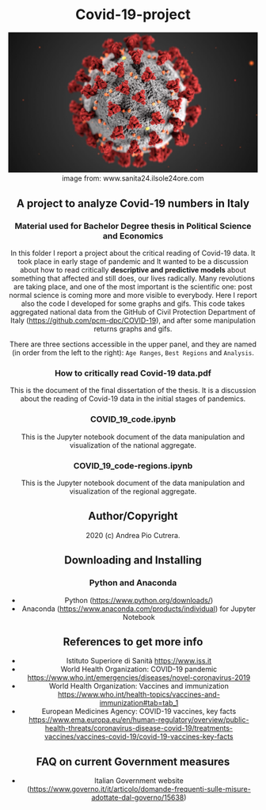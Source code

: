 <h1 align="center">Covid-19-project</h1>

<div align="center">
<img src="cov-19.jpg" width="800">
</div>
<div align="center">
  image from: www.sanita24.ilsole24ore.com 
<br />


## A project to analyze Covid-19 numbers in Italy
### Material used for Bachelor Degree thesis in Political Science and Economics


In this folder I report a project about the critical reading of Covid-19 data. It took place in early stage of pandemic and It wanted to be a discussion about how to read critically **descriptive and predictive models** about something that affected and still does, our lives radically.
Many revolutions are taking place, and one of the most important is the scientific one: post normal science is coming more and more visible to everybody.
Here I report also the code I developed for some graphs and gifs. 
This code takes aggregated national data from the GitHub of Civil Protection Department of Italy (<https://github.com/pcm-dpc/COVID-19>), and after some manipulation returns graphs and gifs.

There are three sections accessible in the upper panel, and they are named (in order from the left to the right): `Age Ranges`, `Best Regions` and `Analysis`.

### How to critically read Covid-19 data.pdf

This is the document of the final dissertation of the thesis. It is a discussion about the reading of Covid-19 data in the initial stages of pandemics.


### COVID_19_code.ipynb

This is the Jupyter notebook document of the data manipulation and visualization of the national aggregate.

### COVID_19_code-regions.ipynb

This is the Jupyter notebook document of the data manipulation and visualization of the regional aggregate.


## Author/Copyright
2020 (c) Andrea Pio Cutrera.


## Downloading and Installing 
### Python and Anaconda

- Python (<https://www.python.org/downloads/>)
- Anaconda (<https://www.anaconda.com/products/individual>) for Jupyter Notebook


## References to get more info
- Istituto Superiore di Sanità <https://www.iss.it>
- World Health Organization: COVID-19 pandemic <https://www.who.int/emergencies/diseases/novel-coronavirus-2019>
- World Health Organization: Vaccines and immunization <https://www.who.int/health-topics/vaccines-and-immunization#tab=tab_1>
- European Medicines Agency: COVID-19 vaccines, key facts  <https://www.ema.europa.eu/en/human-regulatory/overview/public-health-threats/coronavirus-disease-covid-19/treatments-vaccines/vaccines-covid-19/covid-19-vaccines-key-facts>

## FAQ on current Government measures
- Italian Government website (<https://www.governo.it/it/articolo/domande-frequenti-sulle-misure-adottate-dal-governo/15638>)






